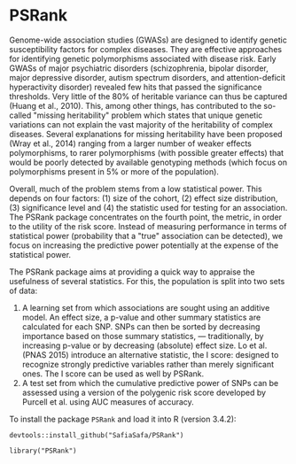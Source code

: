 # PSRank

Genome-wide association studies (GWASs) are designed to identify genetic
susceptibility factors for complex diseases. They are effective approaches for
identifying genetic polymorphisms associated with disease risk. Early GWASs of
major psychiatric disorders (schizophrenia, bipolar disorder, major depressive
disorder, autism spectrum disorders, and attention-deficit hyperactivity
disorder) revealed few hits that passed the significance thresholds. Very little
of the 80% of heritable variance can thus be captured (Huang et al., 2010).
This, among other things, has contributed to the so-called "missing
heritability" problem which states that unique genetic variations can not
explain the vast majority of the heritability of complex diseases. Several
explanations for missing heritability have been proposed (Wray et al., 2014)
ranging from a larger number of weaker effects polymorphisms, to rarer
polymorphisms (with possible greater effects) that would be poorly detected by
available genotyping methods (which focus on polymorphisms present in 5% or more
of the population).

Overall, much of the problem stems from a low statistical power. This depends on
four factors: (1) size of the cohort, (2) effect size distribution, (3)
significance level and (4) the statistic used for testing for an association.
The PSRank package concentrates on the fourth point, the metric, in order to
the utility of the risk score.  Instead of measuring performance in terms
of statistical power (probability that a "true" association can be detected),
we focus on increasing the predictive power potentially at the expense of the
statistical power.

The PSRank package aims at providing a quick way to appraise the usefulness of
several statistics.  For this, the population is split into two sets of data:

1. A learning set from which associations are sought using an additive model. An
effect size, a p-value and other summary statistics are calculated for each SNP.
SNPs can then be sorted by decreasing importance based on those summary
statistics, — traditionally, by increasing p-value or by decreasing (absolute)
effect size. Lo et al. (PNAS 2015) introduce an alternative statistic, the
I score: designed to recognize strongly predictive variables rather than
merely significant ones. The I score can be used as well by PSRank.
2. A test set from which the cumulative predictive power of SNPs can be assessed
using a version of the polygenic risk score developed by Purcell et al. using
AUC measures of accuracy.

To install the package `PSRank` and load it into R (version 3.4.2):

```
devtools::install_github("SafiaSafa/PSRank")

library("PSRank")
```
